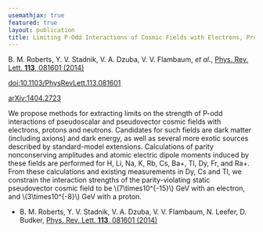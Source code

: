 ```yaml
---
usemathjax: true
featured: true
layout: publication
title: Limiting P-Odd Interactions of Cosmic Fields with Electrons, Protons, and Neutrons
---
```


B. M. Roberts, Y. V. Stadnik, V. A. Dzuba, V. V. Flambaum, _et al._, [Phys. Rev. Lett. **113**, 081601 (2014)](http://dx.doi.org/10.1103/PhysRevLett.113.081601)

[doi:10.1103/PhysRevLett.113.081601](http://dx.doi.org/10.1103/PhysRevLett.113.081601)

[arXiv:1404.2723](http://arxiv.org/abs/1404.2723)

We propose methods for extracting limits on the strength of P-odd interactions of pseudoscalar and pseudovector cosmic fields with electrons, protons and neutrons. Candidates for such fields are dark matter (including axions) and dark energy, as well as several more exotic sources described by standard-model extensions. Calculations of parity nonconserving amplitudes and atomic electric dipole moments induced by these fields are performed for H, Li, Na, K, Rb, Cs, Ba+, Tl, Dy, Fr, and Ra+. From these calculations and existing measurements in Dy, Cs and Tl, we constrain the interaction strengths of the parity-violating static pseudovector cosmic field to be \\(7\times10^{-15}\\) GeV with an electron, and \\(3\times10^{-8}\\) GeV with a proton.

 * B. M. Roberts, Y. V. Stadnik, V. A. Dzuba, V. V. Flambaum, N. Leefer, D. Budker, [Phys. Rev. Lett. **113**, 081601 (2014)](http://dx.doi.org/10.1103/PhysRevLett.113.081601)
